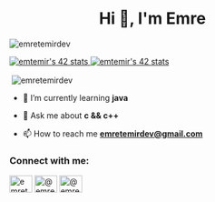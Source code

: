 <h1 align="center">Hi 👋, I'm Emre</h1>

<p align="left"> <img src="https://komarev.com/ghpvc/?username=emretemirdev&label=Profile%20views&color=0e75b6&style=flat" alt="emretemirdev" /> </p>
<a href="https://github.com/JaeSeoKim/badge42"><img src="https://badge42.vercel.app/api/v2/cle0g2xiw00060fjndlc1b0s9/stats?cursusId=9&coalitionId=piscine" alt="emtemir's 42 stats" /> </a>
<a href="https://github.com/JaeSeoKim/badge42"><img src="https://badge42.vercel.app/api/v2/cle0g2xiw00060fjndlc1b0s9/stats?cursusId=21&coalitionId=198" alt="emtemir's 42 stats" /> </a>
<p>&nbsp;<img align="center" src="https://github-readme-stats.vercel.app/api?username=emretemirdev&show_icons=true&locale=en" alt="emretemirdev" /></p>


- 🌱 I’m currently learning **java**

- 💬 Ask me about **c && c++**

- 📫 How to reach me **emretemirdev@gmail.com**

<h3 align="left">Connect with me:</h3>
<p align="left">
<a href="https://twitter.com/emretemirr" target="blank"><img align="center" src="https://raw.githubusercontent.com/rahuldkjain/github-profile-readme-generator/master/src/images/icons/Social/twitter.svg" alt="emretemirr" height="30" width="40" /></a>
<a href="https://instagram.com/emretemirr" target="blank"><img align="center" src="https://raw.githubusercontent.com/rahuldkjain/github-profile-readme-generator/master/src/images/icons/Social/instagram.svg" alt="@emretemirr" height="30" width="40" /></a>
<a href="https://medium.com/@emretemir" target="blank"><img align="center" src="https://raw.githubusercontent.com/rahuldkjain/github-profile-readme-generator/master/src/images/icons/Social/medium.svg" alt="@emretemir" height="30" width="40" /></a>
